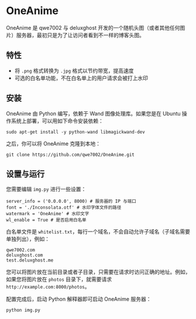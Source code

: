 # OneAnime

OneAnime 是 qwe7002 与 deluxghost 开发的一个随机头图（或者其他任何图片）服务器，最初只是为了让访问者看到不一样的博客头图。

## 特性

* 将 `.png` 格式转换为 `.jpg` 格式以节约带宽，提高速度
* 可选的白名单功能，不在白名单上的用户请求会被打上水印

## 安装

OneAnime 由 Python 编写，依赖于 Wand 图像处理库。如果您是在 Ubuntu 操作系统上部署，可以用如下命令安装依赖：

    sudo apt-get install -y python-wand libmagickwand-dev
    
之后，你可以将 OneAnime 克隆到本地：

    git clone https://github.com/qwe7002/OneAnime.git
    
## 设置与运行

您需要编辑 `img.py` 进行一些设置：

    server_info = ('0.0.0.0', 8000) # 服务器的 IP 与端口
    font = './Inconsolata.otf' # 水印字体文件的路径
    watermark = 'OneAnime' # 水印文字
    wl_enable = True # 是否启用白名单

白名单文件是 `whitelist.txt`，每行一个域名，不会自动允许子域名（子域名需要单独列出），例如：

    qwe7002.com
    deluxghost.com
    test.deluxghost.me

您可以将图片放在当前目录或者子目录，只需要在请求时访问正确的地址。例如，如果您将图片放在 `photos` 目录下，就需要请求 `http://example.com:8000/photos`。

配置完成后，启动 Python 解释器即可启动 OneAnime 服务器：

    python img.py
